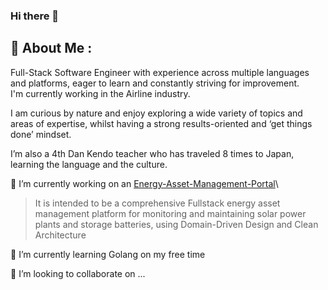 ### Hi there 👋

## 💾 About Me :

Full-Stack Software Engineer with experience across multiple languages and platforms, eager to learn and constantly striving for improvement.\
I'm currently working in the Airline industry.

I am curious by nature and enjoy exploring a wide variety of topics and areas of expertise, whilst having a strong results-oriented and ‘get things done’ mindset.

I’m also a 4th Dan Kendo teacher who has traveled 8 times to Japan, learning the language and the culture.

🔭 I’m currently working on an [Energy-Asset-Management-Portal](https://github.com/adrien-sk/Energy-Asset-Management-Portal)\
>It is intended to be a comprehensive Fullstack energy asset management platform for monitoring and maintaining solar power plants and storage batteries, using Domain-Driven Design and Clean Architecture


🌱 I’m currently learning Golang on my free time

👯 I’m looking to collaborate on ...
